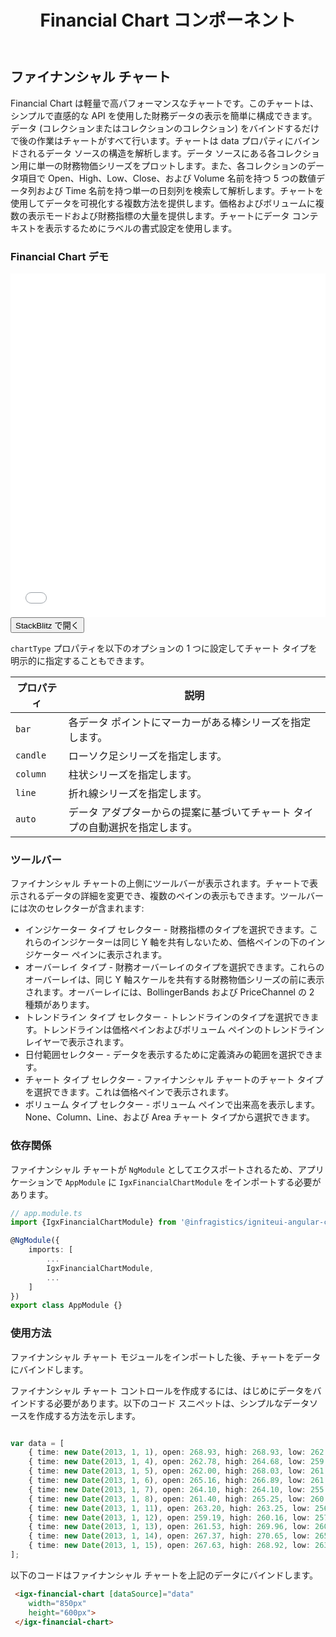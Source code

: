 ﻿---
title: Financial Chart コンポーネント
_description: Ignite UI for Angular Financial Chart コンポーネントは、財務データを表示するタッチ対応、高いパフォーマンス、軽量なチャート コントロールです。
_keywords: Ignite UI for Angular, データ ビジュアライゼーション, UI コントロール, Angular ウィジェット, web ウィジェット, UI ウィジェット, Angular, ネイティブ Angular コンポーネント スィート, ネイティブ Angular コントロール, ネイティブ Angular コンポーネント ライブラリ, Angular Chart コンポーネント, Angular Financial Chart コンポーネント, Angular Chart コントロール, Angular Financial Chart コントロール
_language: ja
---
## ファイナンシャル チャート

Financial Chart は軽量で高パフォーマンスなチャートです。このチャートは、シンプルで直感的な API を使用した財務データの表示を簡単に構成できます。データ (コレクションまたはコレクションのコレクション) をバインドするだけで後の作業はチャートがすべて行います。チャートは data プロパティにバインドされるデータ ソースの構造を解析します。データ ソースにある各コレクション用に単一の財務物価シリーズをプロットします。また、各コレクションのデータ項目で Open、High、Low、Close、および Volume 名前を持つ 5 つの数値データ列および Time 名前を持つ単一の日刻列を検索して解析します。チャートを使用してデータを可視化する複数方法を提供します。価格およびボリュームに複数の表示モードおよび財務指標の大量を提供します。チャートにデータ コンテキストを表示するためにラベルの書式設定を使用します。

### Financial Chart デモ

<div class="sample-container" style="height: 550px">
    <iframe id="financial-chart-overview-sample-iframe" src='{environment:demosBaseUrl}/financial-chart-overview-sample' width="100%" height="100%" seamless frameBorder="0" onload="onSampleIframeContentLoaded(this);"></iframe>
</div>
<div>
    <button data-localize="stackblitz" class="stackblitz-btn"   data-iframe-id="financial-chart-overview-sample-iframe" data-demos-base-url="{environment:demosBaseUrl}">StackBlitz で開く
    </button>
</div>

<div class="divider--half"></div>

`chartType` プロパティを以下のオプションの 1 つに設定してチャート タイプを明示的に指定することもできます。
    
プロパティ|説明
---|---
`bar`|各データ ポイントにマーカーがある棒シリーズを指定します。
`candle`|ローソク足シリーズを指定します。
`column`|柱状シリーズを指定します。
`line`|折れ線シリーズを指定します。
`auto`|データ アダプターからの提案に基づいてチャート タイプの自動選択を指定します。

### ツールバー

ファイナンシャル チャートの上側にツールバーが表示されます。チャートで表示されるデータの詳細を変更でき、複数のペインの表示もできます。ツールバーには次のセレクターが含まれます:

- インジケーター タイプ セレクター - 財務指標のタイプを選択できます。これらのインジケーターは同じ Y 軸を共有しないため、価格ペインの下のインジケーター ペインに表示されます。
- オーバーレイ タイプ - 財務オーバーレイのタイプを選択できます。これらのオーバーレイは、同じ Y 軸スケールを共有する財務物価シリーズの前に表示されます。オーバーレイには、BollingerBands および PriceChannel の 2 種類があります。
- トレンドライン タイプ セレクター - トレンドラインのタイプを選択できます。トレンドラインは価格ペインおよびボリューム ペインのトレンドライン レイヤーで表示されます。
- 日付範囲セレクター - データを表示するために定義済みの範囲を選択できます。
- チャート タイプ セレクター - ファイナンシャル チャートのチャート タイプを選択できます。これは価格ペインで表示されます。
- ボリューム タイプ セレクター - ボリューム ペインで出来高を表示します。None、Column、Line、および Area チャート タイプから選択できます。

### 依存関係

ファイナンシャル チャートが `NgModule` としてエクスポートされるため、アプリケーションで `AppModule` に `IgxFinancialChartModule` をインポートする必要があります。

```typescript
// app.module.ts
import {IgxFinancialChartModule} from '@infragistics/igniteui-angular-charts/ES5/ig-financialchart-module'

@NgModule({
    imports: [
        ...
        IgxFinancialChartModule,
        ...
    ]
})
export class AppModule {}
```

<div class="divider--half"></div>

### 使用方法

ファイナンシャル チャート モジュールをインポートした後、チャートをデータにバインドします。

ファイナンシャル チャート コントロールを作成するには、はじめにデータをバインドする必要があります。以下のコード スニペットは、シンプルなデータソースを作成する方法を示します。

```typescript

var data = [
	{ time: new Date(2013, 1, 1), open: 268.93, high: 268.93, low: 262.80, close: 265.00, volume: 6118146 },
	{ time: new Date(2013, 1, 4), open: 262.78, high: 264.68, low: 259.07, close: 259.98, volume: 3723793 },
	{ time: new Date(2013, 1, 5), open: 262.00, high: 268.03, low: 261.46, close: 266.89, volume: 4013780 },
	{ time: new Date(2013, 1, 6), open: 265.16, high: 266.89, low: 261.11, close: 262.22, volume: 2772204 },
	{ time: new Date(2013, 1, 7), open: 264.10, high: 264.10, low: 255.11, close: 260.23, volume: 3977065 },
	{ time: new Date(2013, 1, 8), open: 261.40, high: 265.25, low: 260.56, close: 261.95, volume: 3879628 },
	{ time: new Date(2013, 1, 11), open: 263.20, high: 263.25, low: 256.60, close: 257.21, volume: 3407457 },
	{ time: new Date(2013, 1, 12), open: 259.19, high: 260.16, low: 257.00, close: 258.70, volume: 2944730 },
	{ time: new Date(2013, 1, 13), open: 261.53, high: 269.96, low: 260.30, close: 269.47, volume: 5295786 },
	{ time: new Date(2013, 1, 14), open: 267.37, high: 270.65, low: 265.40, close: 269.24, volume: 3464080 },
	{ time: new Date(2013, 1, 15), open: 267.63, high: 268.92, low: 263.11, close: 265.09, volume: 3981233 }
];

```

以下のコードはファイナンシャル チャートを上記のデータにバインドします。

```html 
 <igx-financial-chart [dataSource]="data" 
    width="850px"
    height="600px">
 </igx-financial-chart>
```


